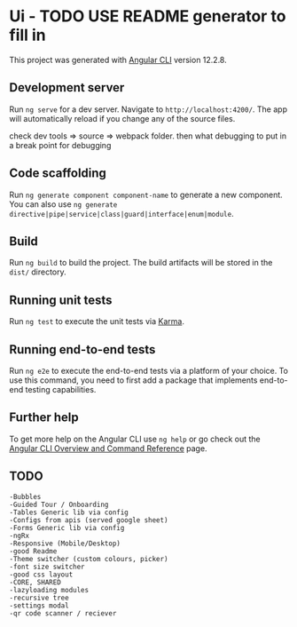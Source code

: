 # Ui - TODO USE README generator to fill in



This project was generated with [Angular CLI](https://github.com/angular/angular-cli) version 12.2.8.

## Development server

Run `ng serve` for a dev server. Navigate to `http://localhost:4200/`. The app will automatically reload if you change any of the source files.

check dev tools => source => webpack folder. then what debugging to put in a break point for debugging

## Code scaffolding

Run `ng generate component component-name` to generate a new component. You can also use `ng generate directive|pipe|service|class|guard|interface|enum|module`.

## Build

Run `ng build` to build the project. The build artifacts will be stored in the `dist/` directory.

## Running unit tests

Run `ng test` to execute the unit tests via [Karma](https://karma-runner.github.io).

## Running end-to-end tests

Run `ng e2e` to execute the end-to-end tests via a platform of your choice. To use this command, you need to first add a package that implements end-to-end testing capabilities.

## Further help

To get more help on the Angular CLI use `ng help` or go check out the [Angular CLI Overview and Command Reference](https://angular.io/cli) page.


## TODO

    -Bubbles
    -Guided Tour / Onboarding
    -Tables Generic lib via config
    -Configs from apis (served google sheet)
    -Forms Generic lib via config
    -ngRx
    -Responsive (Mobile/Desktop)
    -good Readme
    -Theme switcher (custom colours, picker)
    -font size switcher
    -good css layout 
    -CORE, SHARED
    -lazyloading modules
    -recursive tree
    -settings modal
    -qr code scanner / reciever
